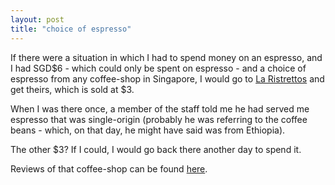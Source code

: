```yaml
---
layout: post
title: "choice of espresso"
---
```


If there were a situation in which I had to spend money on an espresso,
and I had SGD$6 - which could only be spent on espresso -  and a choice of
 espresso from any coffee-shop
in Singapore, I would go to
 [La Ristrettos](https://www.facebook.com/LaRistrettos/) 
and get theirs, which is sold at $3. 

When I was there once, a member of the  staff told me
he had served me espresso that was single-origin (probably he was referring
to the coffee beans - which, on that day, he might have said was from 
Ethiopia).

The other $3? If I could, I would go back there another day to spend it.

Reviews of that coffee-shop can be found
[here](https://www.burpple.com/la-ristrettos).


